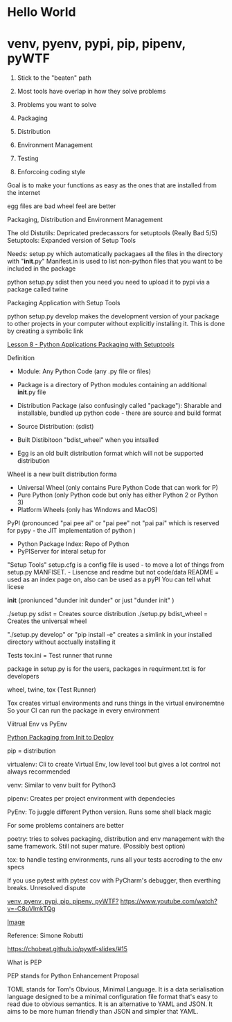 # Hello World
<!-- To Do

0. Setup Python in the this mac
1. Do Hypermodern Python Tutorial 
2. Setup Pre-commit hooks
3. 


 -->



 # venv, pyenv, pypi, pip, pipenv, pyWTF

 1. Stick to the "beaten" path 

 2. Most tools have overlap in how they solve problems


3. Problems you want to solve

1. Packaging 
2. Distribution
3. Environment Management 
4. Testing
5. Enforcoing coding style 



Goal is to make your functions as easy as the ones that are installed from the internet 



egg files are bad
wheel feel are better



Packaging, Distribution and Environment Management 









The old 
Distutils: Depricated predecassors for setuptools (Really Bad 5/5)
Setuptools: Expanded version of Setup Tools 

Needs: setup.py which automatically packagaes all the files in the directory with "__init__.py" 
Manifest.in is used to list non-python files that you want to be included in the package 

python setup.py sdist
then you need you need to upload it to pypi via a package called twine 

Packaging Application with Setup Tools

python setup.py develop 
makes the development version of your package to other projects in your computer without explicitly installing it. This is done by creating a symbolic link 

[Lesson 8 - Python Applications Packaging with Setuptools](https://www.youtube.com/watch?v=wCGsLqHOT2I)




Definition

* Module: Any Python Code (any .py file or files)
* Package is a directory of Python modules containing an additional __init__.py file
* Distribution Package (also confusingly called "package"): Sharable and installable, bundled up python code - there are source and build format
* Source Distribution: (sdist) 
* Built Distibitoon "bdist_wheel" when you intsalled 

* Egg is an old built distribution format which will not be supported distribution 



Wheel is a new built distribution forma
* Universal Wheel (only contains Pure Python Code that can work for P)
* Pure Python (only Python code but only has either Python 2 or Python 3)
* Platform Wheels (only has Windows and MacOS)


PyPI (pronounced "pai pee ai" or "pai pee" not "pai pai" which is reserved for pypy - the JIT implementation of python )
* Python Package Index: Repo of Python 
* PyPIServer for interal setup for 

"Setup Tools" 
setup.cfg is a config file is used - to move a lot of things from setup.py 
MANFISET. - Lisencse and readme but not code/data
README = used as an index page on, also can be used as a pyPI 
You can tell what licese


__init__ (proniunced "dunder init dunder" or just "dunder init" )


./setup.py sdist = Creates source distribution
./setup.py bdist_wheel = Creates the universal wheel 

"./setup.py develop" or  "pip install -e" creates a simlink in your installed directory without acctually installing it 


Tests 
tox.ini = Test runner that runne


package in setup.py is for the users, packages in requirment.txt is for developers 


wheel, twine, tox (Test Runner)



Tox creates virtual environments and runs things in the virtual environemtne 
So your CI can run the package in every environment 


Viitrual Env vs PyEnv 


[Python Packaging from Init to Deploy](https://www.youtube.com/watch?v=4fzAMdLKC5k)


pip = distribution 

virtualenv: Cli to create Virtual Env, low level tool but gives a lot control not always recommended 

venv: Similar to venv built for Python3 

pipenv: Creates per project environment with dependecies 

PyEnv: To juggle different Python version. Runs some shell black magic 

For some problems containers are better

poetry: tries to solves packaging, distribution and env management with the same framework. Still not super mature. (Possibly best option)

tox: to handle testing environments, runs all your tests accroding to the env specs

If you use pytest with pytest cov with PyCharm's debugger, then everthing breaks. Unresolved dispute 


[venv, pyenv, pypi, pip, pipenv, pyWTF?]()
https://www.youtube.com/watch?v=-C8uVImkTQg


[Image](assets/pyWTF_venv_diagram)


Reference: Simone Robutti

https://chobeat.github.io/pywtf-slides/#15



What is PEP

PEP stands for Python Enhancement Proposal 







TOML stands for Tom's Obvious, Minimal Language. It is a data serialisation language designed to be a minimal configuration file format that's easy to read due to obvious semantics. It is an alternative to YAML and JSON. It aims to be more human friendly than JSON and simpler that YAML.
